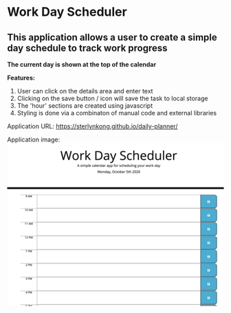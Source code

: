 # Work Day Scheduler

## This application allows a user to create a simple day schedule to track work progress

**The current day is shown at the top of the calendar**

**Features:**
1. User can click on the details area and enter text
2. Clicking on the save button / icon will save the task to local storage
3. The 'hour' sections are created using javascript
4. Styling is done via a combinaton of manual code and external libraries

Application URL: https://sterlynkong.github.io/daily-planner/

Application image: ![Work Day Scheduler](assets/images/work_day_scheduler.png "Work Day Scheduler")